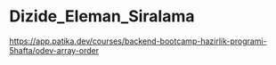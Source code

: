 # Dizide_Eleman_Siralama
https://app.patika.dev/courses/backend-bootcamp-hazirlik-programi-5hafta/odev-array-order
